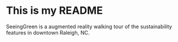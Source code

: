 # This is my README
SeeingGreen is a augmented reality walking tour of the sustainability features in downtown Raleigh, NC.
